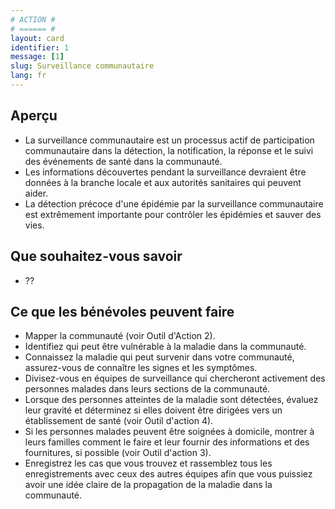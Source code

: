 ```yaml
---
# ACTION #
# ====== #
layout: card
identifier: 1 
message: [1]
slug: Surveillance communautaire
lang: fr
---
```


## Aperçu

- La surveillance communautaire est un processus actif de participation communautaire dans la détection, la notification, la réponse et le suivi des événements de santé dans la communauté.
- Les informations découvertes pendant la surveillance devraient être données à la branche locale et aux autorités sanitaires qui peuvent aider.
- La détection précoce d'une épidémie par la surveillance communautaire est extrêmement importante pour contrôler les épidémies et sauver des vies.

## Que souhaitez-vous savoir

- ??

## Ce que les bénévoles peuvent faire

- Mapper la communauté (voir Outil d'Action 2).
- Identifiez qui peut être vulnérable à la maladie dans la communauté.
- Connaissez la maladie qui peut survenir dans votre communauté, assurez-vous de connaître les signes et les symptômes.
- Divisez-vous en équipes de surveillance qui chercheront activement des personnes malades dans leurs sections de la communauté.
- Lorsque des personnes atteintes de la maladie sont détectées, évaluez leur gravité et déterminez si elles doivent être dirigées vers un établissement de santé (voir Outil d'action 4).
- Si les personnes malades peuvent être soignées à domicile, montrer à leurs familles comment le faire et leur fournir des informations et des fournitures, si possible (voir Outil d'action 3).
- Enregistrez les cas que vous trouvez et rassemblez tous les enregistrements avec ceux des autres équipes afin que vous puissiez avoir une idée claire de la propagation de la maladie dans la communauté.